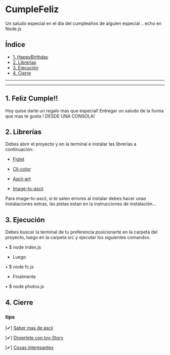 # CumpleFeliz
Un saludo especial en el día del cumpleaños de alguien especial .. echo en Node.js

## Índice

* [1. HappyBirthday](#1-happyBirthday)
* [2. Librerías](#3-librerias)
* [3. Ejecución](#4-ejecución)
* [4. Cierre](#5-cierre)

***
***

## 1. Feliz Cumple!!

Hoy quise darte un regalo mas que especial! Entregar un saludo de la forma que mas te gusta ! DESDE UNA CONSOLA!


## 2. Librerías

Debes abrir el proyecto y en la terminal e instalar las librerías a continuación:

- [Figlet](https://www.npmjs.com/package/figlet)

- [Cli-color](https://www.npmjs.com/package/cli-color)

- [Ascii-art](https://www.npmjs.com/package/ascii-art)

- [Image-to-ascii](https://www.npmjs.com/package/image-to-ascii#)

Para image-to-ascii, si te salen errores al instalar debes hacer unas instalaciones extras, las pistas estan en la instrucciones de instalación... 

## 3. Ejecución 

Debes buscar la terminal de tu preferencia posicionarte en la carpeta del proyecto, luego en la carpeta src y ejecutar los siguientes comandos.

•   $ node index.js 

- Luego

•   $ node fc.js

- Finalmente
  
•   $ node photos.js


## 4. Cierre   

### tips

[✔] [Saber mas de ascii](https://es.wikipedia.org/wiki/ASCII)

[✔] [Diviertete con toy-Story](https://www.asciiart.eu/movies/toy-story)

[✔] [Cosas interesantes](https://elcodigoascii.com.ar)